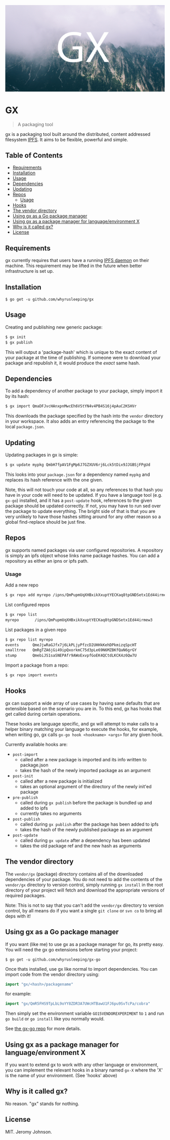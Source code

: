 ![gx logo](logo.jpeg)

# GX
> A packaging tool

gx is a packaging tool built around the distributed, content addressed filesystem
[IPFS](//github.com/ipfs/ipfs). It aims to be flexible, powerful and simple.

## Table of Contents
- [Requirements](#requirements)
- [Installation](#installation)
- [Usage](#usage)
- [Dependencies](#dependencies)
- [Updating](#updating)
- [Repos](#repos)
  - [Usage](#usage-1)
- [Hooks](#hooks)
- [The vendor directory](#the-vendor-directory)
- [Using gx as a Go package manager](#using-gx-as-a-go-package-manager)
- [Using gx as a package manager for language/environment X](#using-gx-as-a-package-manager-for-languageenvironment-x)
- [Why is it called gx?](#why-is-it-called-gx)
- [License](#license)

## Requirements
gx currently requires that users have a running [IPFS daemon](//github.com/ipfs/go-ipfs) on their machine.
This requirement may be lifted in the future when better infrastructure is set
up.

## Installation

```
$ go get -u github.com/whyrusleeping/gx
```

## Usage

Creating and publishing new generic package:

```bash
$ gx init
$ gx publish
```

This will output a 'package-hash' which is unique to the exact content of your
package at the time of publishing. If someone were to download your package and
republish it, it would produce the *exact* same hash.


## Dependencies
To add a dependency of another package to your package, simply import it by its
hash:

```bash
$ gx import QmaDFJvcHAnxpnMwcEh6VStYN4v4PB4S16j4pAuC2KSHVr
```

This downloads the package specified by the hash into the `vendor` directory in your
workspace. It also adds an entry referencing the package to the local `package.json`.

## Updating
Updating packages in gx is simple:

```bash
$ gx update mypkg QmbH7fpAV1FgMp6J7GZXUV6rj6Lck5tDix9JJGBSjFPgUd
```

This looks into your `package.json` for a dependency named `mypkg` and replaces
its hash reference with the one given.

Note, this will not touch your code at all, so any references to that hash you
have in your code will need to be updated. If you have a language tool
(e.g. `gx-go`) installed, and it has a `post-update` hook, references to the
given package should be updated correctly. If not, you may have to run sed over
the package to update everything. The bright side of that is that you are very
unlikely to have those hashes sitting around for any other reason so a global
find-replace should be just fine.

## Repos
gx supports named packages via user configured repositories. A repository is
simply an ipfs object whose links name package hashes. You can add a repository
as either an ipns or ipfs path.

### Usage

Add a new repo
```bash
$ gx repo add myrepo /ipns/QmPupmUqXHBxikXxuptYECKaq8tpGNDSetx1Ed44irmew3
```

List configured repos
```bash
$ gx repo list
myrepo       /ipns/QmPupmUqXHBxikXxuptYECKaq8tpGNDSetx1Ed44irmew3
```

List packages in a given repo
```bash
$ gx repo list myrepo
events      QmeJjwRaGJfx7j6LkPLjyPfzcD2UHHkKehDPkmizqSpcHT
smalltree   QmRgTZA6jGi49ipQxorkmC75d3pLe69N6MZBKfQaN6grGY
stump       QmebiJS1saSNEPAfr9AWoExvpfGoEK4QCtdLKCK4z6Qw7U
```

Import a package from a repo:
```bash
$ gx repo import events
```

## Hooks
gx can support a wide array of use cases by having sane defaults that are
extensible based on the scenario you are in. To this end, gx has hooks that
get called during certain operations.

These hooks are language specific, and gx will attempt to make calls to a
helper binary matching your language to execute the hooks, for example, when
writing go, gx calls `gx-go hook <hookname> <args>` for any given hook.

Currently available hooks are:

- `post-import`
  - called after a new package is imported and its info written to package.json
  - takes the hash of the newly imported package as an argument
- `post-init`
  - called after a new package is initialized
  - takes an optional argument of the directory of the newly init'ed package
- `pre-publish`
  - called during `gx publish` before the package is bundled up and added to ipfs
  - currently takes no arguments
- `post-publish`
  - called during `gx publish` after the package has been added to ipfs
  - takes the hash of the newly published package as an argument
- `post-update`
  - called during `gx update` after a dependency has been updated
  - takes the old package ref and the new hash as arguments

## The vendor directory

The `vendor/gx` (package) directory contains all of the downloaded dependencies of
your package.  You do not need to add the contents of the `vendor/gx` directory to
version control, simply running `gx install` in the root directory of your
project will fetch and download the appropriate versions of required packages. 

Note: This is not to say that you can't add the `vendor/gx` directory to version
control, by all means do if you want a single `git clone` or `svn co` to bring
all deps with it!

## Using gx as a Go package manager

If you want (like me) to use gx as a package manager for go, its pretty easy.
You will need the gx go extensions before starting your project:
```
$ go get -u github.com/whyrusleeping/gx-go
```

Once thats installed, use gx like normal to import dependencies.
You can import code from the vendor directory using:
```go
import "gx/<hash>/packagename"
```
for example:
```go
import "gx/QmR5FHS9TpLbL9oYY8ZDR3A7UWcHTBawU1FJ6pu9SvTcPa/cobra"
```
Then simply set the environment variable `GO15VENDOREXPERIMENT` to `1` and run
`go build` or `go install` like you normally would.

See [the gx-go repo](https://github.com/whyrusleeping/gx-go) for more details.

## Using gx as a package manager for language/environment X

If you want to extend gx to work with any other language or environment,
you can implement the relevant hooks in a binary named `gx-X` where the 'X'
is the name of your environment. (See 'hooks' above)

## Why is it called gx?

No reason. "gx" stands for nothing.

## License

MIT. Jeromy Johnson.